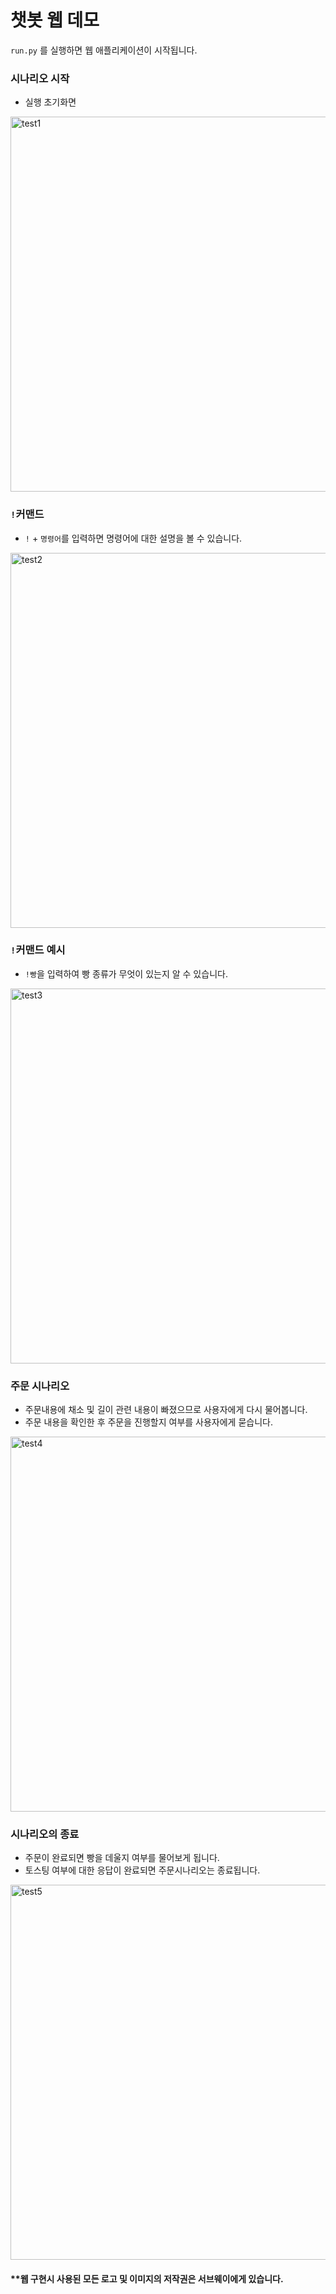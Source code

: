 # 챗봇 웹 데모  
  
`run.py` 를 실행하면 웹 애플리케이션이 시작됩니다.

### 시나리오 시작
- 실행 초기화면
<img width="600" alt="test1" src="https://user-images.githubusercontent.com/56901668/130546260-5ce532da-d0d3-4dba-9689-173049719dab.png">

### `!`커맨드
- `!` + `명령어`를 입력하면 명령어에 대한 설명을 볼 수 있습니다.
<img width="600" alt="test2" src="https://user-images.githubusercontent.com/56901668/130546285-b288f5ca-341a-409b-9a28-63d45f32799f.png">

### `!`커맨드 예시
- `!빵`을 입력하여 빵 종류가 무엇이 있는지 알 수 있습니다.
<img width="600" alt="test3" src="https://user-images.githubusercontent.com/56901668/130546301-8409c8c3-8e4d-43d9-826f-0fc0b96bc572.png">

### 주문 시나리오
- 주문내용에 채소 및 길이 관련 내용이 빠졌으므로 사용자에게 다시 물어봅니다.
- 주문 내용을 확인한 후 주문을 진행할지 여부를 사용자에게 묻습니다.
<img width="600" alt="test4" src="https://user-images.githubusercontent.com/56901668/130546322-b36a2bdb-3a98-44b2-b4f2-3555c00640c5.png">

### 시나리오의 종료
- 주문이 완료되면 빵을 데울지 여부를 물어보게 됩니다.
- 토스팅 여부에 대한 응답이 완료되면 주문시나리오는 종료됩니다.
<img width="600" alt="test5" src="https://user-images.githubusercontent.com/56901668/130546331-610fc967-df20-47df-88a3-c4ac56749b9d.png">


#### **웹 구현시 사용된 모든 로고 및 이미지의 저작권은 서브웨이에게 있습니다.


